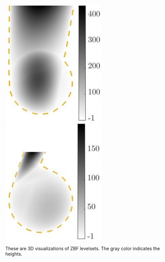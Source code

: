 <p float="left">
  <img src="assets/figs/keyhole_levelset2.jpg" width="300" />
  <img src="assets/figs/keyhole_levelset5.jpg" width="300" /> 
</p>

These are 3D visualizations of ZBF levelsets. The gray color indicates the heights.
